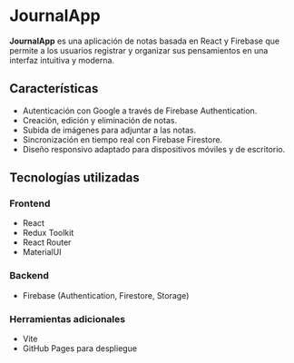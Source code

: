 # JournalApp

**JournalApp** es una aplicación de notas basada en React y Firebase que permite a los usuarios registrar y organizar sus pensamientos en una interfaz intuitiva y moderna.

## Características

- Autenticación con Google a través de Firebase Authentication.
- Creación, edición y eliminación de notas.
- Subida de imágenes para adjuntar a las notas.
- Sincronización en tiempo real con Firebase Firestore.
- Diseño responsivo adaptado para dispositivos móviles y de escritorio.

## Tecnologías utilizadas

### Frontend
- React
- Redux Toolkit
- React Router
- MaterialUI

### Backend
- Firebase (Authentication, Firestore, Storage)

### Herramientas adicionales
- Vite
- GitHub Pages para despliegue
